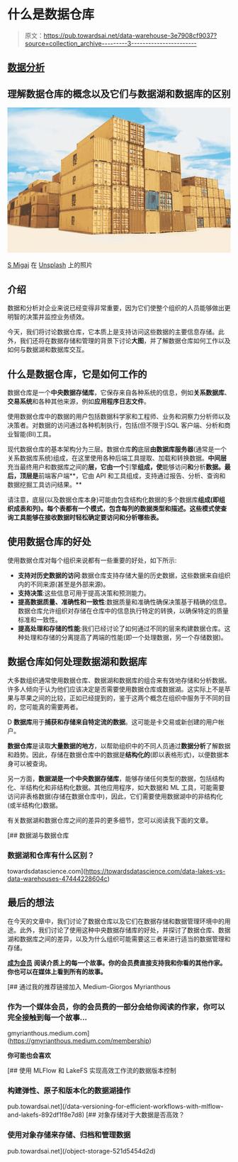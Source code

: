 # 什么是数据仓库

> 原文：<https://pub.towardsai.net/data-warehouse-3e7908cf9037?source=collection_archive---------3----------------------->

## [数据分析](https://towardsai.net/p/category/data-analytics)

## 理解数据仓库的概念以及它们与数据湖和数据库的区别

![](img/7d0900fff32b48f3a3ace89c6e741b22.png)

[S Migaj](https://unsplash.com/@simonmigaj?utm_source=unsplash&utm_medium=referral&utm_content=creditCopyText) 在 [Unsplash](https://unsplash.com/s/photos/meditation?utm_source=unsplash&utm_medium=referral&utm_content=creditCopyText) 上的照片

## 介绍

数据和分析对企业来说已经变得非常重要，因为它们使整个组织的人员能够做出更明智的决策并监控业务绩效。

今天，我们将讨论数据仓库，它本质上是支持访问这些数据的主要信息存储。此外，我们还将在数据存储和管理的背景下讨论**大图**，并了解数据仓库如何工作以及如何与数据湖和数据库交互。

## 什么是数据仓库，它是如何工作的

数据仓库是一个**中央数据存储库**，它保存来自各种系统的信息，例如**关系数据库**、**交易系统**和各种其他来源，例如**应用程序日志文件**。

使用数据仓库中的数据的用户包括数据科学家和工程师、业务和洞察力分析师以及决策者。对数据的访问通过各种机制执行，包括(但不限于)SQL 客户端、分析和商业智能(BI)工具。

现代数据仓库的基本架构分为三层。数据仓库**的**底层**由数据库服务器**(通常是一个关系数据库系统)组成，在这里使用各种后端工具提取、加载和转换数据。**中间层**充当最终用户和数据库之间的**层，它由一个**引擎**组成，使**能够访问**和**分析**数据。最后，**顶层**是**前端客户端**，它由 API 和工具组成，支持通过报告、分析、查询和数据挖掘工具访问结果。**

请注意，底层(以及数据仓库本身)可能由包含结构化数据的多个数据库**组成(即组织成表和列)。每个表都有一个模式，包含每列的数据类型和描述。这些模式使查询工具能够在接收数据时轻松确定要访问和分析哪些表。**

## 使用数据仓库的好处

使用数据仓库对每个组织来说都有一些重要的好处，如下所示:

*   **支持对历史数据的访问**:数据仓库支持存储大量的历史数据，这些数据来自组织内的不同来源(甚至是外部来源)。
*   **支持决策**:这些信息可用于提高决策和预测能力。
*   **提高数据质量、准确性和一致性**:数据质量和准确性确保决策基于精确的信息。数据仓库允许组织对存储在仓库中的信息执行特定的转换，以确保特定的质量标准和一致性。
*   **提高处理和存储的性能**:我们已经讨论了如何通过不同的层来构建数据仓库。这种处理和存储的分离提高了两端的性能(即一个处理数据，另一个存储数据)。

## 数据仓库如何处理数据湖和数据库

大多数组织通常使用数据仓库、数据湖和数据库的组合来有效地存储和分析数据。许多人倾向于认为他们应该决定是否需要使用数据仓库或数据湖。这实际上不是苹果与苹果之间的比较，正如已经提到的，鉴于这两个概念在组织中服务于不同的目的，您可能真的需要两者。

D **数据库**用于**捕获和存储来自特定流的数据**。这可能是卡交易或新创建的用户帐户。

**数据仓库**是读取**大量数据的地方**，以帮助组织中的不同人员通过**数据分析**了解数据和趋势。因此，存储在数据仓库中的数据是**结构化的**(即以表格形式)，以便数据本身可以被查询。

另一方面，**数据湖是一个中央数据存储库**，能够存储任何类型的数据，包括结构化、半结构化和非结构化数据。其他应用程序，如大数据和 ML 工具，可能需要访问非表格数据(存储在数据仓库中)，因此，它们需要使用数据湖中的非结构化(或半结构化)数据。

有关数据湖和数据仓库之间的差异的更多细节，您可以阅读我下面的文章。

[](https://towardsdatascience.com/data-lakes-vs-data-warehouses-47444228604c) [## 数据湖与数据仓库

### 数据湖和仓库有什么区别？

towardsdatascience.com](https://towardsdatascience.com/data-lakes-vs-data-warehouses-47444228604c) 

## 最后的想法

在今天的文章中，我们讨论了数据仓库以及它们在数据存储和数据管理环境中的用途。此外，我们讨论了使用这种中央数据存储库的好处，并探讨了数据仓库、数据湖和数据库之间的差异，以及为什么组织可能需要这三者来进行适当的数据管理和存储。

[**成为会员**](https://gmyrianthous.medium.com/membership) **阅读介质上的每一个故事。你的会员费直接支持我和你看的其他作家。你也可以在媒体上看到所有的故事。**

[](https://gmyrianthous.medium.com/membership) [## 通过我的推荐链接加入 Medium-Giorgos Myrianthous

### 作为一个媒体会员，你的会员费的一部分会给你阅读的作家，你可以完全接触到每一个故事…

gmyrianthous.medium.com](https://gmyrianthous.medium.com/membership) 

**你可能也会喜欢**

[](/data-versioning-for-efficient-workflows-with-mlflow-and-lakefs-892df1f8e7d8) [## 使用 MLFlow 和 LakeFS 实现高效工作流的数据版本控制

### 构建弹性、原子和版本化的数据湖操作

pub.towardsai.net](/data-versioning-for-efficient-workflows-with-mlflow-and-lakefs-892df1f8e7d8) [](/object-storage-521d5454d2d) [## 对象存储对于大数据是否高效？

### 使用对象存储来存储、归档和管理数据

pub.towardsai.net](/object-storage-521d5454d2d)